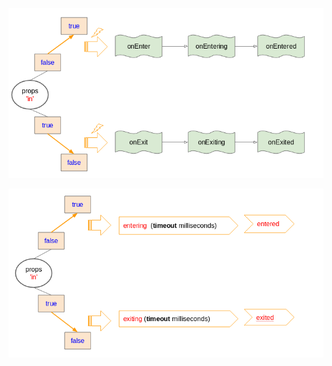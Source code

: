 


![](_png/Pasted%20image%2020230316100337.png)



![](_png/Pasted%20image%2020230316100341.png)





